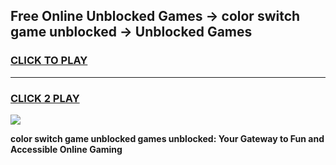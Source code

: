 
## Free Online Unblocked Games → color switch game unblocked → Unblocked Games
<h3>
<a href="https://premium.freeplayer.one?title=color_switch_game_unblocked&ref=21F">CLICK TO PLAY</a></h3>
<hr>

<h3>
<a href="https://premium.freeplayer.one?title=color_switch_game_unblocked&ref=21F">CLICK 2 PLAY</a>
  
</h3>

<a href="https://premium.freeplayer.one?title=color_switch_game_unblocked&ref=21F/"><img src="https://clearcache.store/games.png"></a>


**color switch game unblocked games unblocked: Your Gateway to Fun and Accessible Online Gaming**
